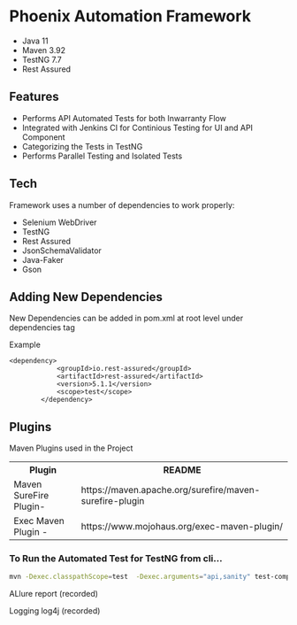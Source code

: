 # Phoenix Automation Framework

- Java 11
- Maven 3.92
- TestNG 7.7
- Rest Assured


## Features

- Performs  API Automated Tests for both Inwarranty Flow 
- Integrated with Jenkins CI for Continious Testing for UI and API Component 
- Categorizing the Tests in  TestNG 
- Performs Parallel Testing and Isolated Tests


## Tech

Framework uses a number of dependencies to work properly:

- Selenium WebDriver
- TestNG
- Rest Assured
- JsonSchemaValidator
- Java-Faker
- Gson

## Adding New Dependencies

New Dependencies can be added in pom.xml at root level under dependencies tag

Example
```
<dependency>
			<groupId>io.rest-assured</groupId>
			<artifactId>rest-assured</artifactId>
			<version>5.1.1</version>
			<scope>test</scope>
		</dependency>
```



## Plugins

Maven Plugins used in the Project
<table>
  <tr><th>Plugin</th><th>README</th></tr>
  <tr><td>Maven SureFire Plugin- </td><td>https://maven.apache.org/surefire/maven-surefire-plugin </td></tr>
    <tr><td> Exec Maven Plugin -</td><td>https://www.mojohaus.org/exec-maven-plugin/ </td></tr>
</table>




### To Run the Automated Test for TestNG from cli...

```sh
mvn -Dexec.classpathScope=test  -Dexec.arguments="api,sanity" test-compile  exec:java -Dexec.cleanupDaemonThreads=false -X
```


ALlure report (recorded)

Logging log4j (recorded)
